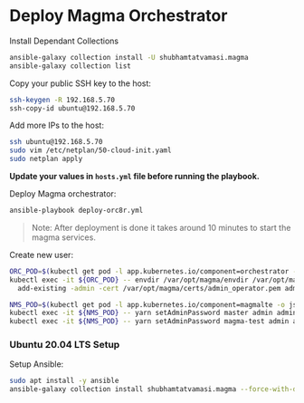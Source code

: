 # Deploy Magma Orchestrator

Install Dependant Collections
```bash
ansible-galaxy collection install -U shubhamtatvamasi.magma
ansible-galaxy collection list
```

Copy your public SSH key to the host:
```bash
ssh-keygen -R 192.168.5.70
ssh-copy-id ubuntu@192.168.5.70
```

Add more IPs to the host:
```bash
ssh ubuntu@192.168.5.70
sudo vim /etc/netplan/50-cloud-init.yaml
sudo netplan apply
```

**Update your values in `hosts.yml` file before running the playbook.**

Deploy Magma orchestrator:
```bash
ansible-playbook deploy-orc8r.yml
```
> Note: After deployment is done it takes around 10 minutes to start the magma services.

Create new user:
```bash
ORC_POD=$(kubectl get pod -l app.kubernetes.io/component=orchestrator -o jsonpath='{.items[0].metadata.name}')
kubectl exec -it ${ORC_POD} -- envdir /var/opt/magma/envdir /var/opt/magma/bin/accessc \
  add-existing -admin -cert /var/opt/magma/certs/admin_operator.pem admin_operator

NMS_POD=$(kubectl get pod -l app.kubernetes.io/component=magmalte -o jsonpath='{.items[0].metadata.name}')
kubectl exec -it ${NMS_POD} -- yarn setAdminPassword master admin admin
kubectl exec -it ${NMS_POD} -- yarn setAdminPassword magma-test admin admin
```

### Ubuntu 20.04 LTS Setup

Setup Ansible:
```bash
sudo apt install -y ansible
ansible-galaxy collection install shubhamtatvamasi.magma --force-with-deps
```
